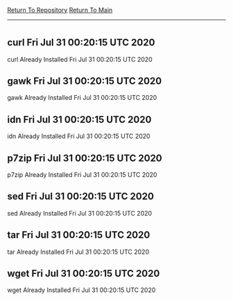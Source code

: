 [Return To Repository](https://github.com/deathbybandaid/piholeparser/)
[Return To Main](https://github.com/deathbybandaid/piholeparser/blob/master/RecentRunLogs/Mainlog.md)
____________________________________
# 
## curl Fri Jul 31 00:20:15 UTC 2020
curl Already Installed Fri Jul 31 00:20:15 UTC 2020
## gawk Fri Jul 31 00:20:15 UTC 2020
gawk Already Installed Fri Jul 31 00:20:15 UTC 2020
## idn Fri Jul 31 00:20:15 UTC 2020
idn Already Installed Fri Jul 31 00:20:15 UTC 2020
## p7zip Fri Jul 31 00:20:15 UTC 2020
p7zip Already Installed Fri Jul 31 00:20:15 UTC 2020
## sed Fri Jul 31 00:20:15 UTC 2020
sed Already Installed Fri Jul 31 00:20:15 UTC 2020
## tar Fri Jul 31 00:20:15 UTC 2020
tar Already Installed Fri Jul 31 00:20:15 UTC 2020
## wget Fri Jul 31 00:20:15 UTC 2020
wget Already Installed Fri Jul 31 00:20:15 UTC 2020
